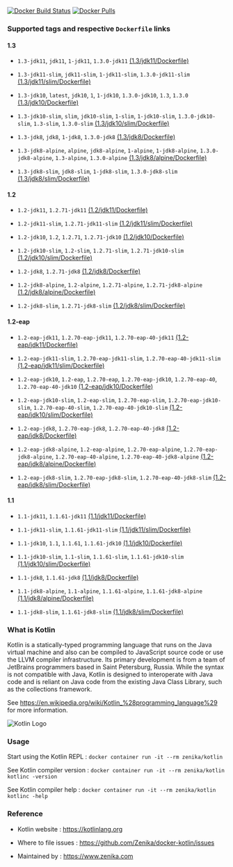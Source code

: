 [![Docker Build Status](https://img.shields.io/docker/build/zenika/kotlin.svg)](https://hub.docker.com/r/zenika/kotlin/) [![Docker Pulls](https://img.shields.io/docker/pulls/zenika/kotlin.svg)](https://hub.docker.com/r/zenika/kotlin/)

### Supported tags and respective `Dockerfile` links

#### 1.3

 * `1.3-jdk11`, `jdk11`, `1-jdk11`, `1.3.0-jdk11` [(1.3/jdk11/Dockerfile)](https://github.com/Zenika/docker-kotlin/blob/master/1.3/jdk11/Dockerfile)

 * `1.3-jdk11-slim`, `jdk11-slim`, `1-jdk11-slim`, `1.3.0-jdk11-slim` [(1.3/jdk11/slim/Dockerfile)](https://github.com/Zenika/docker-kotlin/blob/master/1.3/jdk11/slim/Dockerfile)

 * `1.3-jdk10`, `latest`, `jdk10`, `1`, `1-jdk10`, `1.3.0-jdk10`, `1.3`, `1.3.0` [(1.3/jdk10/Dockerfile)](https://github.com/Zenika/docker-kotlin/blob/master/1.3/jdk10/Dockerfile)

 * `1.3-jdk10-slim`, `slim`, `jdk10-slim`, `1-slim`, `1-jdk10-slim`, `1.3.0-jdk10-slim`, `1.3-slim`, `1.3.0-slim` [(1.3/jdk10/slim/Dockerfile)](https://github.com/Zenika/docker-kotlin/blob/master/1.3/jdk10/slim/Dockerfile)

 * `1.3-jdk8`, `jdk8`, `1-jdk8`, `1.3.0-jdk8` [(1.3/jdk8/Dockerfile)](https://github.com/Zenika/docker-kotlin/blob/master/1.3/jdk8/Dockerfile)

 * `1.3-jdk8-alpine`, `alpine`, `jdk8-alpine`, `1-alpine`, `1-jdk8-alpine`, `1.3.0-jdk8-alpine`, `1.3-alpine`, `1.3.0-alpine` [(1.3/jdk8/alpine/Dockerfile)](https://github.com/Zenika/docker-kotlin/blob/master/1.3/jdk8/alpine/Dockerfile)

 * `1.3-jdk8-slim`, `jdk8-slim`, `1-jdk8-slim`, `1.3.0-jdk8-slim` [(1.3/jdk8/slim/Dockerfile)](https://github.com/Zenika/docker-kotlin/blob/master/1.3/jdk8/slim/Dockerfile)

#### 1.2

 * `1.2-jdk11`, `1.2.71-jdk11` [(1.2/jdk11/Dockerfile)](https://github.com/Zenika/docker-kotlin/blob/master/1.2/jdk11/Dockerfile)

 * `1.2-jdk11-slim`, `1.2.71-jdk11-slim` [(1.2/jdk11/slim/Dockerfile)](https://github.com/Zenika/docker-kotlin/blob/master/1.2/jdk11/slim/Dockerfile)

 * `1.2-jdk10`, `1.2`, `1.2.71`, `1.2.71-jdk10` [(1.2/jdk10/Dockerfile)](https://github.com/Zenika/docker-kotlin/blob/master/1.2/jdk10/Dockerfile)

 * `1.2-jdk10-slim`, `1.2-slim`, `1.2.71-slim`, `1.2.71-jdk10-slim` [(1.2/jdk10/slim/Dockerfile)](https://github.com/Zenika/docker-kotlin/blob/master/1.2/jdk10/slim/Dockerfile)

 * `1.2-jdk8`, `1.2.71-jdk8` [(1.2/jdk8/Dockerfile)](https://github.com/Zenika/docker-kotlin/blob/master/1.2/jdk8/Dockerfile)

 * `1.2-jdk8-alpine`, `1.2-alpine`, `1.2.71-alpine`, `1.2.71-jdk8-alpine` [(1.2/jdk8/alpine/Dockerfile)](https://github.com/Zenika/docker-kotlin/blob/master/1.2/jdk8/alpine/Dockerfile)

 * `1.2-jdk8-slim`, `1.2.71-jdk8-slim` [(1.2/jdk8/slim/Dockerfile)](https://github.com/Zenika/docker-kotlin/blob/master/1.2/jdk8/slim/Dockerfile)

#### 1.2-eap

 * `1.2-eap-jdk11`, `1.2.70-eap-jdk11`, `1.2.70-eap-40-jdk11` [(1.2-eap/jdk11/Dockerfile)](https://github.com/Zenika/docker-kotlin/blob/master/1.2-eap/jdk11/Dockerfile)

 * `1.2-eap-jdk11-slim`, `1.2.70-eap-jdk11-slim`, `1.2.70-eap-40-jdk11-slim` [(1.2-eap/jdk11/slim/Dockerfile)](https://github.com/Zenika/docker-kotlin/blob/master/1.2-eap/jdk11/slim/Dockerfile)

 * `1.2-eap-jdk10`, `1.2-eap`, `1.2.70-eap`, `1.2.70-eap-jdk10`, `1.2.70-eap-40`, `1.2.70-eap-40-jdk10` [(1.2-eap/jdk10/Dockerfile)](https://github.com/Zenika/docker-kotlin/blob/master/1.2-eap/jdk10/Dockerfile)

 * `1.2-eap-jdk10-slim`, `1.2-eap-slim`, `1.2.70-eap-slim`, `1.2.70-eap-jdk10-slim`, `1.2.70-eap-40-slim`, `1.2.70-eap-40-jdk10-slim` [(1.2-eap/jdk10/slim/Dockerfile)](https://github.com/Zenika/docker-kotlin/blob/master/1.2-eap/jdk10/slim/Dockerfile)

 * `1.2-eap-jdk8`, `1.2.70-eap-jdk8`, `1.2.70-eap-40-jdk8` [(1.2-eap/jdk8/Dockerfile)](https://github.com/Zenika/docker-kotlin/blob/master/1.2-eap/jdk8/Dockerfile)

 * `1.2-eap-jdk8-alpine`, `1.2-eap-alpine`, `1.2.70-eap-alpine`, `1.2.70-eap-jdk8-alpine`, `1.2.70-eap-40-alpine`, `1.2.70-eap-40-jdk8-alpine` [(1.2-eap/jdk8/alpine/Dockerfile)](https://github.com/Zenika/docker-kotlin/blob/master/1.2-eap/jdk8/alpine/Dockerfile)

 * `1.2-eap-jdk8-slim`, `1.2.70-eap-jdk8-slim`, `1.2.70-eap-40-jdk8-slim` [(1.2-eap/jdk8/slim/Dockerfile)](https://github.com/Zenika/docker-kotlin/blob/master/1.2-eap/jdk8/slim/Dockerfile)

#### 1.1

 * `1.1-jdk11`, `1.1.61-jdk11` [(1.1/jdk11/Dockerfile)](https://github.com/Zenika/docker-kotlin/blob/master/1.1/jdk11/Dockerfile)

 * `1.1-jdk11-slim`, `1.1.61-jdk11-slim` [(1.1/jdk11/slim/Dockerfile)](https://github.com/Zenika/docker-kotlin/blob/master/1.1/jdk11/slim/Dockerfile)

 * `1.1-jdk10`, `1.1`, `1.1.61`, `1.1.61-jdk10` [(1.1/jdk10/Dockerfile)](https://github.com/Zenika/docker-kotlin/blob/master/1.1/jdk10/Dockerfile)

 * `1.1-jdk10-slim`, `1.1-slim`, `1.1.61-slim`, `1.1.61-jdk10-slim` [(1.1/jdk10/slim/Dockerfile)](https://github.com/Zenika/docker-kotlin/blob/master/1.1/jdk10/slim/Dockerfile)

 * `1.1-jdk8`, `1.1.61-jdk8` [(1.1/jdk8/Dockerfile)](https://github.com/Zenika/docker-kotlin/blob/master/1.1/jdk8/Dockerfile)

 * `1.1-jdk8-alpine`, `1.1-alpine`, `1.1.61-alpine`, `1.1.61-jdk8-alpine` [(1.1/jdk8/alpine/Dockerfile)](https://github.com/Zenika/docker-kotlin/blob/master/1.1/jdk8/alpine/Dockerfile)

 * `1.1-jdk8-slim`, `1.1.61-jdk8-slim` [(1.1/jdk8/slim/Dockerfile)](https://github.com/Zenika/docker-kotlin/blob/master/1.1/jdk8/slim/Dockerfile)

### What is Kotlin

Kotlin is a statically-typed programming language that runs on the Java virtual machine and also can be compiled to JavaScript source code or use the LLVM compiler infrastructure. Its primary development is from a team of JetBrains programmers based in Saint Petersburg, Russia. While the syntax is not compatible with Java, Kotlin is designed to interoperate with Java code and is reliant on Java code from the existing Java Class Library, such as the collections framework.

See https://en.wikipedia.org/wiki/Kotlin_%28programming_language%29 for more information.

![Kotlin Logo](https://github.com/Zenika/docker-kotlin/raw/master/Kotlin-logo.png)

### Usage

Start using the Kotlin REPL : `docker container run -it --rm zenika/kotlin`

See Kotlin compiler version : `docker container run -it --rm zenika/kotlin kotlinc -version`

See Kotlin compiler help : `docker container run -it --rm zenika/kotlin kotlinc -help`

### Reference

 * Kotlin website : https://kotlinlang.org

 * Where to file issues : https://github.com/Zenika/docker-kotlin/issues

 * Maintained by : https://www.zenika.com
